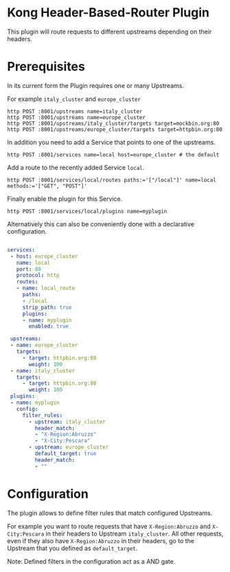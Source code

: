 Kong Header-Based-Router Plugin
===============================


This plugin will route requests to different upstreams depending on their headers.


Prerequisites
=============

In its current form the Plugin requires one or many Upstreams.

For example `italy_cluster` and `europe_cluster`


````
http POST :8001/upstreams name=italy_cluster
http POST :8001/upstreams name=europe_cluster
http POST :8001/upstreams/italy_cluster/targets target=mockbin.org:80
http POST :8001/upstreams/europe_cluster/targets target=httpbin.org:80
````

In addition you need to add a Service that points to one of the upstreams.

````
http POST :8001/services name=local host=europe_cluster # the default
````

Add a route to the recently added Service `local`.

````
http POST :8001/services/local/routes paths:='["/local"]' name=local methods:='["GET", "POST"]'
````

Finally enable the plugin for this Service.

````
http POST :8001/services/local/plugins name=myplugin
````

Alternatively this can also be conveniently done with a declarative configuration.


``` yaml

services:
 - host: europe_cluster
   name: local
   port: 80
   protocol: http
   routes:
   - name: local_route
     paths:
     - /local
     strip_path: true
     plugins:
     - name: myplugin
       enabled: true

 upstreams:
 - name: europe_cluster
   targets:
     - target: httpbin.org:80
       weight: 100
 - name: italy_cluster
   targets:
     - target: httpbin.org:80
       weight: 100
 plugins:
 - name: myplugin
   config:
     filter_rules:
       - upstream: italy_cluster
         header_match:
         - "X-Region:Abruzzo"
         - "X-City:Pescara"
       - upstream: europe_cluster
         default_target: true
         header_match:
         - ""
```


Configuration
=============


The plugin allows to define filter rules that match configured Upstreams.


For example you want to route requests that have `X-Region:Abruzzo` and `X-City:Pescara` in their headers to Upstream `italy_cluster`. All other requests, even if they also have `X-Region:Abruzzo` in their headers, go to the Upstream that you defined as `default_target`.

Note: Defined filters in the configuration act as a AND gate.